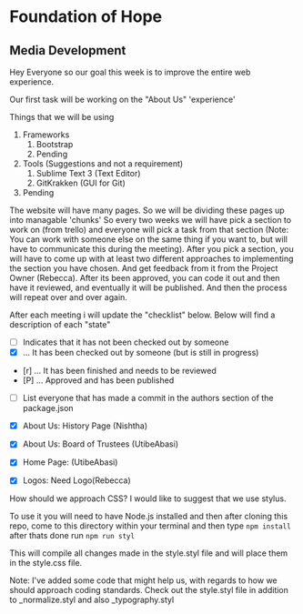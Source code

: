 # Foundation of Hope
## Media Development

Hey Everyone so our goal this week is to improve the entire web experience.

Our first task will be working on the "About Us" 'experience'


Things that we will be using
1. Frameworks
	1. Bootstrap
	2. Pending
2. Tools (Suggestions and not a requirement)
	1. Sublime Text 3 (Text Editor)
	2. GitKrakken (GUI for Git)
3. Pending


The website will have many pages. So we will be dividing these pages up into managable 'chunks'
So every two weeks we will have pick a section to work on (from trello) and everyone will pick a task from that section (Note: You can work with someone else on the same thing if you want to, but will have to communicate this during the meeting). 
After you pick a section, you will have to come up with at least two different approaches to implementing the section you have chosen. And get feedback from it from the Project Owner (Rebecca). After its been approved, you can code it out and then have it reviewed, and eventually it will be published. And then the process will repeat over and over again. 

After each meeting i will update the "checklist" below. Below will find a description of each "state"
- [ ] Indicates that it has not been checked out by someone
- [x] ... It has been checked out by someone (but is still in progress)
- [r] ... It has been finished and needs to be reviewed
- [P] ... Approved and has been published


- [ ] List everyone that has made a commit in the authors section of the package.json
- [x] About Us: History Page (Nishtha)
- [x] About Us: Board of Trustees (UtibeAbasi)
- [x] Home Page: (UtibeAbasi)
- [x] Logos: Need Logo(Rebecca)


How should we approach CSS?
I would like to suggest that we use stylus.

To use it you will need to have Node.js installed and then after cloning this repo, come to this directory within your terminal and then type `npm install` after thats done run `npm run styl`

This will compile all changes made in the style.styl file and will place them in the style.css file.

Note: I've added some code that might help us, with regards to how we should approach coding standards. Check out the style.styl file in addition to _normalize.styl and also _typography.styl